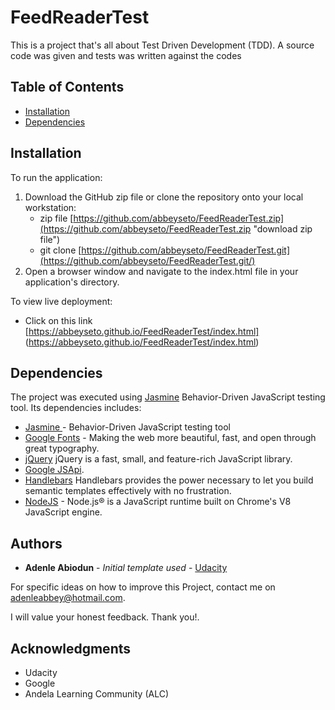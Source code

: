 # FeedReaderTest
This is a project that's all about Test Driven Development (TDD). A source code was given and tests was written against the codes


## Table of Contents

* [Installation](#installation)
* [Dependencies](#dependencies)

## Installation
To run the application:

1. Download the GitHub zip file or clone the repository onto your local workstation:
	* zip file [https://github.com/abbeyseto/FeedReaderTest.zip](https://github.com/abbeyseto/FeedReaderTest.zip "download zip file")
	* git clone [https://github.com/abbeyseto/FeedReaderTest.git](https://github.com/abbeyseto/FeedReaderTest.git/)
2. Open a browser window and navigate to the index.html file in your application's directory.

To view live deployment:

* Click on this link [https://abbeyseto.github.io/FeedReaderTest/index.html] (https://abbeyseto.github.io/FeedReaderTest/index.html)


## Dependencies

The project was executed using [Jasmine](https://jasmine.github.io/) Behavior-Driven JavaScript testing tool.
Its dependencies includes:
* [Jasmine ](https://jasmine.github.io/) - Behavior-Driven JavaScript testing tool
* [Google Fonts](https://fonts.google.com/) - Making the web more beautiful, fast, and open through great typography.
* [jQuery](https://jquery.com/) jQuery is a fast, small, and feature-rich JavaScript library.
* [Google JSApi](https://www.google.com/jsapi).
* [Handlebars](https://handlebarsjs.com/) Handlebars provides the power necessary to let you build semantic templates effectively with no frustration.
* [NodeJS](https://nodejs.org/) - Node.js® is a JavaScript runtime built on Chrome's V8 JavaScript engine.

## Authors

* **Adenle Abiodun** - *Initial template used* - [Udacity](https://github.com/udacity/frontend-nanodegree-feedreader.git)

For specific ideas on how to improve this Project, contact me on adenleabbey@hotmail.com.

I will value your honest feedback. Thank you!.

## Acknowledgments

* Udacity
* Google
* Andela Learning Community (ALC)
